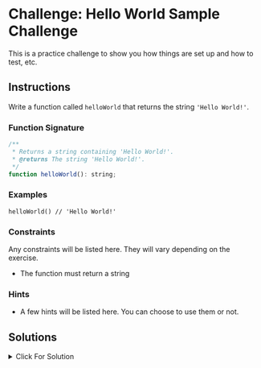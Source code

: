 # Challenge: Hello World Sample Challenge

This is a practice challenge to show you how things are set up and how to test, etc.

## Instructions

Write a function called `helloWorld` that returns the string `'Hello World!'`.

### Function Signature

```js
/**
 * Returns a string containing 'Hello World!'.
 * @returns The string 'Hello World!'.
 */
function helloWorld(): string;
```

### Examples

```JS
helloWorld() // 'Hello World!'
```

### Constraints

Any constraints will be listed here. They will vary depending on the exercise.

- The function must return a string

### Hints

- A few hints will be listed here. You can choose to use them or not.

## Solutions

<details>
  <summary>Click For Solution</summary>

```JS
export function helloWorld(): string {
  return 'Hello World!';
}
```

### Explanation

An explanation of the solution will be here. The length and depth of the explanation will vary depending on the exercise.

</details>

